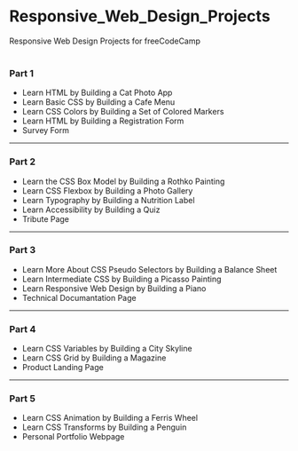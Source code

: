 Responsive_Web_Design_Projects
======


Responsive Web Design Projects for freeCodeCamp
<br>
<br>
### Part 1
+ Learn HTML by Building a Cat Photo App
+ Learn Basic CSS by Building a Cafe Menu
+ Learn CSS Colors by Building a Set of Colored Markers
+ Learn HTML by Building a Registration Form
+ Survey Form

-----

### Part 2
+ Learn the CSS Box Model by Building a Rothko Painting
+ Learn CSS Flexbox by Building a Photo Gallery
+ Learn Typography by Building a Nutrition Label
+ Learn Accessibility by Building a Quiz
+ Tribute Page


-----


### Part 3
+ Learn More About CSS Pseudo Selectors by Building a Balance Sheet
+ Learn Intermediate CSS by Building a Picasso Painting
+ Learn Responsive Web Design by Building a Piano
+ Technical Documantation Page 


-----

### Part 4
+ Learn CSS Variables by Building a City Skyline
+ Learn CSS Grid by Building a Magazine
+ Product Landing Page

-----

### Part 5
+ Learn CSS Animation by Building a Ferris Wheel
+ Learn CSS Transforms by Building a Penguin
+ Personal Portfolio Webpage
